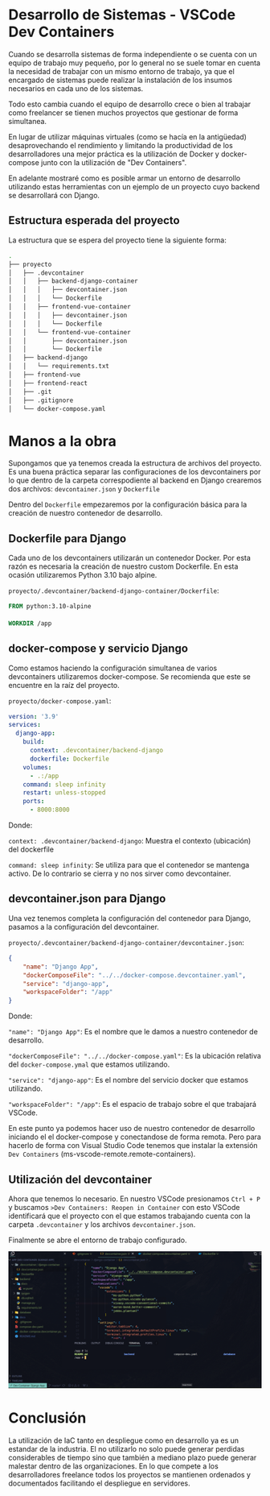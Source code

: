 #  Desarrollo de Sistemas - VSCode Dev Containers

Cuando se desarrolla sistemas de forma independiente o se cuenta con un equipo de trabajo muy pequeño, por lo general no se suele tomar en cuenta la necesidad de trabajar con un mismo entorno de trabajo, ya que el encargado de sistemas puede realizar la instalación de los insumos necesarios en cada uno de los sistemas.

Todo esto cambia cuando el equipo de desarrollo crece o bien al trabajar como freelancer se tienen muchos proyectos que gestionar de forma simultanea.

En lugar de utilizar máquinas virtuales (como se hacía en la antigüedad) desaprovechando el rendimiento y limitando la productividad de los desarrolladores una mejor práctica es la utilización de Docker y docker-compose junto con la utilización de "Dev Containers".

En adelante mostraré como es posible armar un entorno de desarrollo utilizando estas herramientas con un ejemplo de un proyecto cuyo backend se desarrollará con Django.

## Estructura esperada del proyecto

La estructura que se espera del proyecto tiene la siguiente forma:

```bash
.
├── proyecto
│   ├── .devcontainer
│   │   ├── backend-django-container
│   │   │   ├── devcontainer.json
│   │   │   └── Dockerfile
│   │   ├── frontend-vue-container
│   │   │   ├── devcontainer.json
│   │   │   └── Dockerfile
│   │   └── frontend-vue-container
│   │       ├── devcontainer.json
│   │       └── Dockerfile
│   ├── backend-django
│   │   └── requirements.txt
│   ├── frontend-vue
│   ├── frontend-react
│   ├── .git
│   ├── .gitignore
│   └── docker-compose.yaml
```

# Manos a la obra

Supongamos que ya tenemos creada la estructura de archivos del proyecto. Es una buena práctica separar las configuraciones de los devcontainers por lo que dentro de la carpeta correspodiente al backend en Django crearemos dos archivos: `devcontainer.json` y `Dockerfile`

Dentro del `Dockerfile` empezaremos por la configuración básica para la creación de nuestro contenedor de desarrollo.

## Dockerfile para Django

Cada uno de los devcontainers utilizarán un contenedor Docker. Por esta razón es necesaria la creación de nuestro custom Dockerfile. En esta ocasión utilizaremos Python 3.10 bajo alpine.

`proyecto/.devcontainer/backend-django-container/Dockerfile`:

```Dockerfile
FROM python:3.10-alpine

WORKDIR /app
```

## docker-compose y servicio Django

Como estamos haciendo la configuración simultanea de varios devcontainers utilizaremos docker-compose.
Se recomienda que este se encuentre en la raíz del proyecto.

`proyecto/docker-compose.yaml`:

```yaml
version: '3.9'
services:
  django-app:
    build: 
      context: .devcontainer/backend-django
      dockerfile: Dockerfile
    volumes:
      - .:/app
    command: sleep infinity
    restart: unless-stopped
    ports:
      - 8000:8000
```

Donde:

`context: .devcontainer/backend-django`: Muestra el contexto (ubicación) del dockerfile

`command: sleep infinity`: Se utiliza para que el contenedor se mantenga activo. De lo contrario se cierra y no nos sirver como devcontainer.

## devcontainer.json para Django

Una vez tenemos completa la configuración del contenedor para Django, pasamos a la configuración del devcontainer.

`proyecto/.devcontainer/backend-django-container/devcontainer.json`:

```json
{
    "name": "Django App",
    "dockerComposeFile": "../../docker-compose.devcontainer.yaml",
    "service": "django-app",
    "workspaceFolder": "/app"
}
```

Donde:

`"name": "Django App"`: Es el nombre que le damos a nuestro contenedor de desarrollo.

`"dockerComposeFile": "../../docker-compose.yaml"`: Es la ubicación relativa del `docker-compose.ymal` que estamos utilizando.

`"service": "django-app"`: Es el nombre del servicio docker que estamos utilizando.

`"workspaceFolder": "/app"`: Es el espacio de trabajo sobre el que trabajará VSCode.


En este punto ya podemos hacer uso de nuestro contenedor de desarrollo iniciando el el docker-compose y conectandose de forma remota. Pero para hacerlo de forma con Visual Studio Code tenemos que instalar la extensión `Dev Containers` (ms-vscode-remote.remote-containers).

## Utilización del devcontainer

Ahora que tenemos lo necesario. En nuestro VSCode presionamos `Ctrl + P` y buscamos `>Dev Containers: Reopen in Container` con esto VSCode identificará que el proyecto con el que estamos trabajando cuenta con la carpeta `.devcontainer` y los archivos `devcontainer.json`.

Finalmente se abre el entorno de trabajo configurado.

![Alt text](static/img/running-devcontainer.png)


# Conclusión

La utilización de IaC tanto en despliegue como en desarrollo ya es un estandar de la industria. El no utilizarlo no solo puede generar perdidas considerables de tiempo sino que también a mediano plazo puede generar malestar dentro de las organizaciones.
En lo que compete a los desarrolladores freelance todos los proyectos se mantienen ordenados y documentados facilitando el despliegue en servidores.